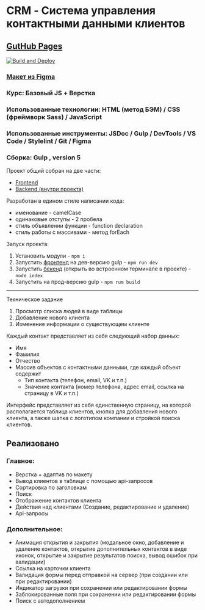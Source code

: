 # CRM - Система управления контактными данными клиентов

## [GutHub Pages](https://romanmenshikov92.github.io/project-CRM/)

[![Build and Deploy](https://github.com/RomanMenshikov92/project-CRM/actions/workflows/web.yml/badge.svg)](https://github.com/RomanMenshikov92/project-CRM/actions/workflows/web.yml)

### [Макет из Figma](<https://www.figma.com/design/0L1LfszUWIsB0sty8iMwCZ/CRM-(Copy)?node-id=211-746&t=guVcFIU5gA06w6PV-1>)

### Курс: Базовый JS + Верстка

### Использованные технологии: HTML (метод БЭМ) / CSS (фреймворк Sass) / JavaScript

### Использованные инструменты: JSDoc / Gulp / DevTools / VS Сode / Stylelint / Git / Figma

### Сборка: Gulp , version 5

Проект общий собран на две части:

- [Frontend](./)
- [Backend (внутри проекта)](./backend/)

Разработан в едином стиле написании кода:

- именование - camelCase
- одинаковые отступы - 2 пробела
- стиль объявлении функции - function declaration
- стиль работы с массивами - метод forEach

Запуск проекта:

1. Установить модули - `npm i`
2. Запустить [фронтенд](./) на дев-версию gulp - `npm run dev`
3. Запустить [бекенд](./backend/) (открыть во встроенном терминале в проекте) - `node index`
4. Запустить на прод-версию gulp - `npm rum build`

---

Техническое задание

1. Просмотр списка людей в виде таблицы
2. Добавление нового клиента
3. Изменение информации о существующем клиенте

Каждый контакт представляет из себя следующий набор данных:

- Имя
- Фамилия
- Отчество
- Массив объектов с контактными данными, где каждый объект содержит
  - Тип контакта (телефон, email, VK и т.п.)
  - Значение контакта (номер телефона, адрес email, ссылка на страницу в VK и т.п.)

Интерфейс представляет из себя единственную страницу, на которой располагается таблица клиентов, кнопка для добавления нового клиента, а также шапка с логотипом компании и стройкой поиска клиентов.

## Реализовано
### Главное:

- Верстка + адаптив по макету
- Вывод клиентов в таблице с помощью api-запросов
- Сортировка по заголовкам
- Поиск
- Отображение контактов клиента
- Действия над клиентами (Создание, редактирование и удаление)
- Api-запросы

### Дополнительное:

- Анимация открытия и закрытия (модальное окно, добавление и удаление контактов, открытие дополнительных контактов в виде иконок, открытие и закрытие результатов поиска, вывод ошибок при валидации)
- Ссылка на карточки клиента
- Валидация формы перед отправкой на сервер (при создании или при редактировании)
- Индикатор загрузки при сохранении или редактировании формы
- Заблокированные поля при сохранении или редактировании формы
- Поиск с автодополнением
